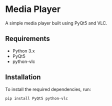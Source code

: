 # Media Player

A simple media player built using PyQt5 and VLC.

## Requirements
- Python 3.x
- PyQt5
- python-vlc

## Installation

To install the required dependencies, run:
```bash
pip install PyQt5 python-vlc
